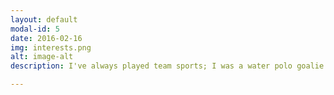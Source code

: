 ```yaml
---
layout: default
modal-id: 5
date: 2016-02-16
img: interests.png
alt: image-alt
description: I've always played team sports; I was a water polo goalie for ten years and started the UCLA Club Water Polo team in 2000 (which is still going strong!). Recently I've been learning the Lindy Hop, a swing dance from 1930's Harlem. But my favorite is being outside hiking, running around, swimming, and having beers in beautiful places.

---
```


